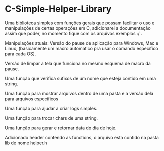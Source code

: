 # C-Simple-Helper-Library
Uma biblioteca simples com funções gerais que possam facilitar o uso e manipulações de certas operações em C, adicionarei a documentação assim que poder, no momento fique com os arquivos exemplos :/ .


Manipulações atuais:
Versão do pause de aplicação para Windows, Mac e Linux, (basicamente um macro automatico pra usar o comando específico para cada OS).

Versão de limpar a tela que funciona no mesmo esquema de macro da pause.

Uma função que verifica sufixos de um nome que esteja contido em uma string.

Uma função para mostrar arquivos dentro de uma pasta e a versão dela para arquivos específicos

Uma função para ajudar a criar logs simples.

Uma função para trocar chars de uma string.

Uma função para gerar e retornar data do dia de hoje.


Adicionado header contendo as functions, o arquivo esta contido na pasta lib de nome helper.h 
